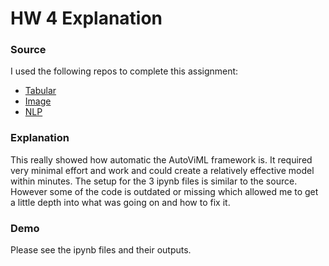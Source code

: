 # HW 4 Explanation

### Source

I used the following repos to complete this assignment:

- [Tabular](https://github.com/AutoViML/deep_autoviml/blob/master/examples/Deep_Auto_ViML_Titanic.ipynb)
- [Image](https://github.com/AutoViML/deep_autoviml/blob/master/examples/Deep_Auto_ViML_Image_Classification_Demo.ipynb)
- [NLP](https://github.com/AutoViML/deep_autoviml/blob/master/examples/Deep_Auto_ViML_NLP_Demo.ipynb)


### Explanation
This really showed how automatic the AutoViML framework is. It required very minimal effort and work and could create a relatively effective model within minutes. The setup for the 3 ipynb files is similar to the source. However some of the code is outdated or missing which allowed me to get a little depth into what was going on and how to fix it. 

### Demo
Please see the ipynb files and their outputs.
